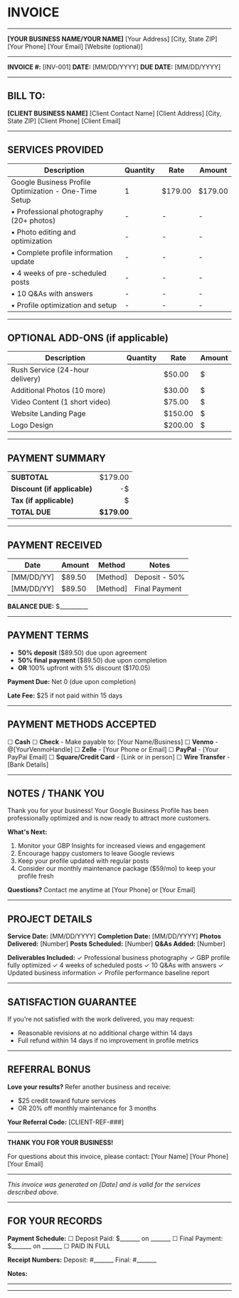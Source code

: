 # INVOICE

---

**[YOUR BUSINESS NAME/YOUR NAME]**
[Your Address]
[City, State ZIP]
[Your Phone]
[Your Email]
[Website (optional)]

---

**INVOICE #:** [INV-001]
**DATE:** [MM/DD/YYYY]
**DUE DATE:** [MM/DD/YYYY]

---

## BILL TO:

**[CLIENT BUSINESS NAME]**
[Client Contact Name]
[Client Address]
[City, State ZIP]
[Client Phone]
[Client Email]

---

## SERVICES PROVIDED

| Description | Quantity | Rate | Amount |
|-------------|----------|------|--------|
| Google Business Profile Optimization - One-Time Setup | 1 | $179.00 | $179.00 |
| • Professional photography (20+ photos) | - | - | - |
| • Photo editing and optimization | - | - | - |
| • Complete profile information update | - | - | - |
| • 4 weeks of pre-scheduled posts | - | - | - |
| • 10 Q&As with answers | - | - | - |
| • Profile optimization and setup | - | - | - |

---

## OPTIONAL ADD-ONS (if applicable)

| Description | Quantity | Rate | Amount |
|-------------|----------|------|--------|
| Rush Service (24-hour delivery) | | $50.00 | $ |
| Additional Photos (10 more) | | $30.00 | $ |
| Video Content (1 short video) | | $75.00 | $ |
| Website Landing Page | | $150.00 | $ |
| Logo Design | | $200.00 | $ |

---

## PAYMENT SUMMARY

| | |
|-------|------:|
| **SUBTOTAL** | $179.00 |
| **Discount (if applicable)** | -$ |
| **Tax (if applicable)** | $ |
| **TOTAL DUE** | **$179.00** |

---

## PAYMENT RECEIVED

| Date | Amount | Method | Notes |
|------|--------|--------|-------|
| [MM/DD/YY] | $89.50 | [Method] | Deposit - 50% |
| [MM/DD/YY] | $89.50 | [Method] | Final Payment |

**BALANCE DUE:** $__________

---

## PAYMENT TERMS

- **50% deposit** ($89.50) due upon agreement
- **50% final payment** ($89.50) due upon completion
- **OR** 100% upfront with 5% discount ($170.05)

**Payment Due:** Net 0 (due upon completion)

**Late Fee:** $25 if not paid within 15 days

---

## PAYMENT METHODS ACCEPTED

☐ **Cash**
☐ **Check** - Make payable to: [Your Name/Business]
☐ **Venmo** - @[YourVenmoHandle]
☐ **Zelle** - [Your Phone or Email]
☐ **PayPal** - [Your PayPal Email]
☐ **Square/Credit Card** - [Link or in person]
☐ **Wire Transfer** - [Bank Details]

---

## NOTES / THANK YOU

Thank you for your business! Your Google Business Profile has been professionally optimized and is now ready to attract more customers.

**What's Next:**
1. Monitor your GBP Insights for increased views and engagement
2. Encourage happy customers to leave Google reviews
3. Keep your profile updated with regular posts
4. Consider our monthly maintenance package ($59/mo) to keep your profile fresh

**Questions?** Contact me anytime at [Your Phone] or [Your Email]

---

## PROJECT DETAILS

**Service Date:** [MM/DD/YYYY]
**Completion Date:** [MM/DD/YYYY]
**Photos Delivered:** [Number]
**Posts Scheduled:** [Number]
**Q&As Added:** [Number]

**Deliverables Included:**
✓ Professional business photography
✓ GBP profile fully optimized
✓ 4 weeks of scheduled posts
✓ 10 Q&As with answers
✓ Updated business information
✓ Profile performance baseline report

---

## SATISFACTION GUARANTEE

If you're not satisfied with the work delivered, you may request:
- Reasonable revisions at no additional charge within 14 days
- Full refund within 14 days if no improvement in profile metrics

---

## REFERRAL BONUS

**Love your results?** Refer another business and receive:
- $25 credit toward future services
- OR 20% off monthly maintenance for 3 months

**Your Referral Code:** [CLIENT-REF-###]

---

**THANK YOU FOR YOUR BUSINESS!**

For questions about this invoice, please contact:
[Your Name]
[Your Phone]
[Your Email]

---

*This invoice was generated on [Date] and is valid for the services described above.*

---

## FOR YOUR RECORDS

**Payment Schedule:**
☐ Deposit Paid: $_______ on _______
☐ Final Payment: $_______ on _______
☐ PAID IN FULL

**Receipt Numbers:**
Deposit: #_______
Final: #_______

**Notes:**
_________________________________________________
_________________________________________________
